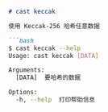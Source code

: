 ```markdown
# cast keccak

使用 Keccak-256 哈希任意数据

```bash
$ cast keccak --help
Usage: cast keccak [DATA]

Arguments:
  [DATA]  要哈希的数据

Options:
  -h, --help  打印帮助信息
```
```